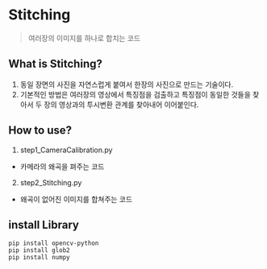 # Stitching
> 여러장의 이미지를 하나로 합치는 코드

## What is Stitching?
1. 동일 장면의 사진을 자연스럽게 붙여서 한장의 사진으로 만드는 기술이다.
2. 기본적인 방법은 여러장의 영상에서 특징점을 검출하고 특징점이 동일한 것들을 찾아서 두 장의 영상과의 투시변환 관계를 찾아내어 이어붙인다.

## How to use?
1. step1_CameraCalibration.py
- 카메라의 왜곡을 펴주는 코드 
2. step2_Stitching.py
- 왜곡이 없어진 이미지를 합쳐주는 코드

## install Library
```
pip install opencv-python
pip install glob2
pip install numpy
```
